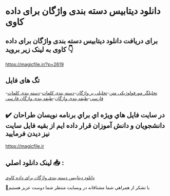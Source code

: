 # دانلود دیتابیس دسته بندی واژگان برای داده کاوی

## برای دریافت دانلود دیتابیس دسته بندی واژگان برای داده کاوی به لینک زیر بروید 👇

https://magicfile.ir/?p=2619

## تگ های فایل

-[تحلیلگر مورفولوژیکی متن](https://magicfile.ir/product/%d8%af%d8%a7%d9%86%d9%84%d9%88%d8%af-%d8%af%db%8c%d8%aa%d8%a7%d8%a8%db%8c%d8%b3-%d8%af%d8%b3%d8%aa%d9%87-%d8%a8%d9%86%d8%af%db%8c-%d9%88%d8%a7%da%98%da%af%d8%a7%d9%86-%d8%a8%d8%b1%d8%a7%db%8c-%d8%af%d8%a7%d8%af%d9%87-%da%a9%d8%a7%d9%88%db%8c/)-[تحلیلی بر واژگان](https://magicfile.ir/product/%d8%af%d8%a7%d9%86%d9%84%d9%88%d8%af-%d8%af%db%8c%d8%aa%d8%a7%d8%a8%db%8c%d8%b3-%d8%af%d8%b3%d8%aa%d9%87-%d8%a8%d9%86%d8%af%db%8c-%d9%88%d8%a7%da%98%da%af%d8%a7%d9%86-%d8%a8%d8%b1%d8%a7%db%8c-%d8%af%d8%a7%d8%af%d9%87-%da%a9%d8%a7%d9%88%db%8c/)-[دسته بندی کلمات](https://magicfile.ir/product/%d8%af%d8%a7%d9%86%d9%84%d9%88%d8%af-%d8%af%db%8c%d8%aa%d8%a7%d8%a8%db%8c%d8%b3-%d8%af%d8%b3%d8%aa%d9%87-%d8%a8%d9%86%d8%af%db%8c-%d9%88%d8%a7%da%98%da%af%d8%a7%d9%86-%d8%a8%d8%b1%d8%a7%db%8c-%d8%af%d8%a7%d8%af%d9%87-%da%a9%d8%a7%d9%88%db%8c/)-[دسته بندی کلمات فارسی](https://magicfile.ir/product/%d8%af%d8%a7%d9%86%d9%84%d9%88%d8%af-%d8%af%db%8c%d8%aa%d8%a7%d8%a8%db%8c%d8%b3-%d8%af%d8%b3%d8%aa%d9%87-%d8%a8%d9%86%d8%af%db%8c-%d9%88%d8%a7%da%98%da%af%d8%a7%d9%86-%d8%a8%d8%b1%d8%a7%db%8c-%d8%af%d8%a7%d8%af%d9%87-%da%a9%d8%a7%d9%88%db%8c/)-[طبقه بندی واژگان](https://magicfile.ir/product/%d8%af%d8%a7%d9%86%d9%84%d9%88%d8%af-%d8%af%db%8c%d8%aa%d8%a7%d8%a8%db%8c%d8%b3-%d8%af%d8%b3%d8%aa%d9%87-%d8%a8%d9%86%d8%af%db%8c-%d9%88%d8%a7%da%98%da%af%d8%a7%d9%86-%d8%a8%d8%b1%d8%a7%db%8c-%d8%af%d8%a7%d8%af%d9%87-%da%a9%d8%a7%d9%88%db%8c/)-[طبقه بندی واژگان فارسی](https://magicfile.ir/product/%d8%af%d8%a7%d9%86%d9%84%d9%88%d8%af-%d8%af%db%8c%d8%aa%d8%a7%d8%a8%db%8c%d8%b3-%d8%af%d8%b3%d8%aa%d9%87-%d8%a8%d9%86%d8%af%db%8c-%d9%88%d8%a7%da%98%da%af%d8%a7%d9%86-%d8%a8%d8%b1%d8%a7%db%8c-%d8%af%d8%a7%d8%af%d9%87-%da%a9%d8%a7%d9%88%db%8c/)

## ✔️ در سايت فايل هاي ويژه اي براي برنامه نويسان طراحان دانشجويان و دانش آموزان قرار داده ايم از بقيه فايل سايت نيز ديدن فرماييد

https://magicfile.ir


## لينک دانلود اصلي 📥 :

[دانلود دیتابیس دسته بندی واژگان برای داده کاوی](https://magicfile.ir/product/%d8%af%d8%a7%d9%86%d9%84%d9%88%d8%af-%d8%af%db%8c%d8%aa%d8%a7%d8%a8%db%8c%d8%b3-%d8%af%d8%b3%d8%aa%d9%87-%d8%a8%d9%86%d8%af%db%8c-%d9%88%d8%a7%da%98%da%af%d8%a7%d9%86-%d8%a8%d8%b1%d8%a7%db%8c-%d8%af%d8%a7%d8%af%d9%87-%da%a9%d8%a7%d9%88%db%8c/) 


🙏با تشکر از همراهي شما مشتاقانه در وبسایت منتظر شما دوست عزیز هستیم

